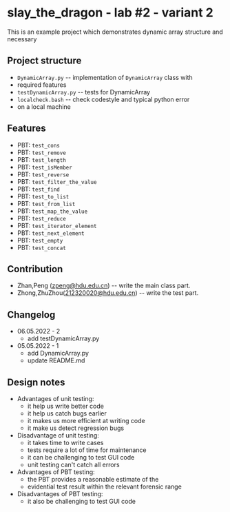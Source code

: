 # slay_the_dragon - lab #2 - variant 2

This is an example project which demonstrates dynamic array structure and necessary

## Project structure

- `DynamicArray.py` -- implementation of `DynamicArray` class with
- required features
- `testDynamicArray.py` -- tests for DynamicArray
- `localcheck.bash` -- check codestyle and typical python error
- on a local machine

## Features

- PBT: `test_cons`
- PBT: `test_remove`
- PBT: `test_length`
- PBT: `test_isMember`
- PBT: `test_reverse`
- PBT: `test_filter_the_value`
- PBT: `test_find`
- PBT: `test_to_list`
- PBT: `test_from_list`
- PBT: `test_map_the_value`
- PBT: `test_reduce`
- PBT: `test_iterator_element`
- PBT: `test_next_element`
- PBT: `test_empty`
- PBT: `test_concat`

## Contribution

- Zhan,Peng (zpeng@hdu.edu.cn) -- write the main class part.
- Zhong,ZhuZhou(212320020@hdu.edu.cn) -- write the test part.

## Changelog

- 06.05.2022 - 2
  - add testDynamicArray.py
- 05.05.2022 - 1
  - add DynamicArray.py
  - update README.md

## Design notes

- Advantages of unit testing:
  - it help us write better code
  - it help us catch bugs earlier
  - it makes us more efficient at writing code
  - it make us detect regression bugs
- Disadvantage of unit testing:
  - it takes time to write cases
  - tests require a lot of time for maintenance
  - it can be challenging to test GUI code
  - unit testing can't catch all errors
- Advantages of PBT testing:
  - the PBT provides a reasonable estimate of the
  - evidential test result within the relevant forensic range
- Disadvantages of PBT testing:
  - it also be challenging to test GUI code

